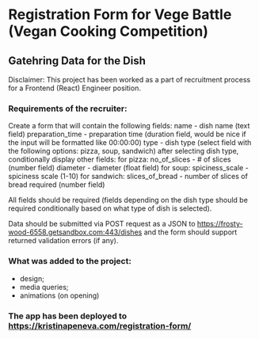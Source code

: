 # Registration Form for Vege Battle (Vegan Cooking Competition)
## Gatehring Data for the Dish

Disclaimer: This project has been worked as a part of recruitment process for a Frontend (React) Engineer position.


### Requirements of the recruiter:

Create a form that will contain the following fields:
    name - dish name (text field)
    preparation_time - preparation time (duration field, would be nice if the input will be formatted like 00:00:00)
    type - dish type (select field with the following options: pizza, soup, sandwich)
    after selecting dish type, conditionally display other fields:
        for pizza:
            no_of_slices - # of slices (number field)
            diameter - diameter (float field)
        for soup:
            spiciness_scale - spiciness scale (1-10)
        for sandwich:
            slices_of_bread - number of slices of bread required (number field)

All fields should be required (fields depending on the dish type should be required conditionally based on what type of dish is selected).

Data should be submitted via POST request as a JSON to https://frosty-wood-6558.getsandbox.com:443/dishes and the form should support returned validation errors (if any).


### What was added to the project:

- design;
- media queries;
- animations (on opening)

### The app has been deployed to https://kristinapeneva.com/registration-form/
